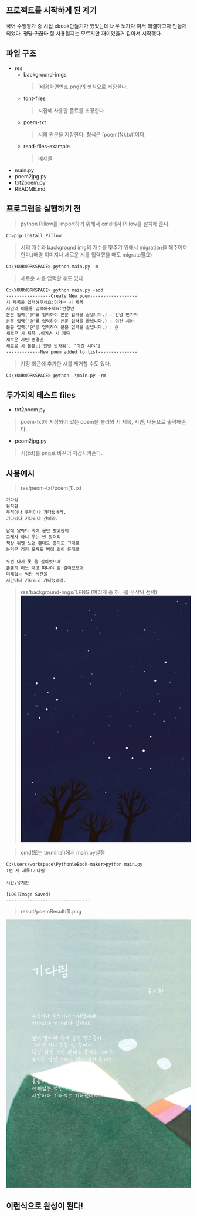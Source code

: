 ## 프로젝트를 시작하게 된 계기
국어 수행평가 중 시집 ebook만들기가 있었는데 너무 노가다 여서 해결하고자 만들게 되었다.
~~정말 귀찮다~~
잘 사용될지는 모르지만 재미있을거 같아서 시작했다.

## 파일 구조
* res 
    * background-imgs
        > [배경화면번호.png]의 형식으로 저장한다.
    * font-files
        > 시집에 사용할 폰트를 조정한다.
    * poem-txt 
        > 시의 원문을 저장한다. 형식은 [poem(N).txt]이다.
    * read-files-example
        > 예제들
* main.py
* poem2jpg.py
* txt2poem.py
* README.md

## 프로그램을 실행하기 전

> python Pillow를 import하기 위해서 cmd에서 Pillow를 설치해 준다. 

    C:>pip install Pillow

> 시의 개수와 background img의 개수를 맞추기 위해서 migration을 해주어야 한다.(배경 이미지나 새로운 시를 입력했을 때도 migrate필요)

    C:\YOURWORKSPACE> python main.py -m

> 새로운 시를 입력할 수도 있다.

    C:\YOURWORKSPACE> python main.py -add 
    -----------------Create New poem------------------
    시 제목을 입력해주세요:이거슨 시 제목
    시인의 이름을 입력해주세요:변경민
    본문 입력('@'를 입력하여 본문 입력을 끝냅니다.) : 안녕 반가워
    본문 입력('@'를 입력하여 본문 입력을 끝냅니다.) : 이건 시야
    본문 입력('@'를 입력하여 본문 입력을 끝냅니다.) : @
    새로운 시 제목 :이거슨 시 제목
    새로운 시인:변경민
    새로운 시 본문:['안녕 반가워', '이건 시야']
    -------------New poem added to list---------------

> 가장 최근에 추가한 시를 제거할 수도 있다.

    C:\YOURWORKSPACE> python .\main.py -rm
    
## 두가지의 테스트 files

* txt2poem.py
> poem-txt에 저장되어 있는 poem을 불러와 시 제목, 시인, 내용으로 출력해준다.

* peom2jpg.py
> 시(txt)를 png로 바꾸어 저장시켜준다.

## 사용예시
> res/peom-txt/poem(1).txt

    기다림
    유치환
    무척이나 무척이나 기다렸네라.
    기다리다 기다리다 갔네라.

    날에 날마다 속여 울던 뱃고동이
    그제사 아니 우는 빈 창머리
    책상 위엔 쓰던 펜대도 종이도 그대로
    눈익은 검정 모자도 벽에 걸어 둔대로

    두번 다시 못 올 길이었으매
    홀홀히 어느 때고 떠나야 할 길이었으매
    미래없는 억만 시간을
    시간마다 기다리고 기다렸네라.

> res/background-imgs/1.PNG (여러개 중 하나를 무작위 선택)
![res/background-imgs/1.PNG](res/background-imgs/1.PNG)

> cmd(또는 terminal)에서 main.py실행

    C:\Users\workspace\Python\eBook-maker>python main.py
    1번 시 제목:기다림

    시인:유치환

    [LOG]Image Saved!
    --------------------------------

> result/poemResult(1).png

![result/poemResult(1).PNG](result/poemResult(1).png)

## 이런식으로 완성이 된다!